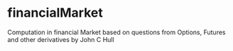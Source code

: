 # financialMarket
Computation in financial Market based on questions from Options, Futures and other derivatives by John C Hull
